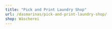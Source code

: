 ```yaml
---
title: "Pick and Print Laundry Shop"
url: /dasmarinas/pick-and-print-laundry-shop/
shop: Wäscherei
---
```

